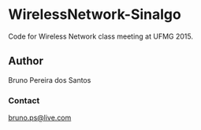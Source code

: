 # WirelessNetwork-Sinalgo

Code for Wireless Network class meeting at UFMG 2015.

## Author
Bruno Pereira dos Santos

### Contact
bruno.ps@live.com
